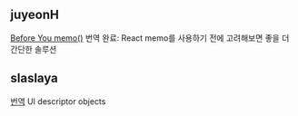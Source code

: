 <h2>juyeonH</h2><a href="https://www.notion.so/study66/Before-You-memo-c94252be0fd846408a81ced610c48ba2#7ea978aaa31d43efb898c8a59b2f5de4">Before You memo()</a> 번역 완료: React memo를 사용하기 전에 고려해보면 좋을 더 간단한 솔루션<h2>slaslaya</h2><a href="https://www.notion.so/study66/21-08-27-One-simple-trick-to-optimize-React-re-renders-05e663e1370c4c76ac000d4381cf6ec4#894396ff5b81401d870ec10996db4dbe">번역</a> UI descriptor objects